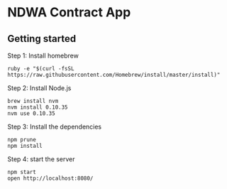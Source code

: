 # NDWA Contract App

## Getting started


Step 1: Install homebrew

```
ruby -e "$(curl -fsSL https://raw.githubusercontent.com/Homebrew/install/master/install)"
```

Step 2: Install Node.js

```
brew install nvm
nvm install 0.10.35
nvm use 0.10.35
```

Step 3: Install the dependencies

```
npm prune
npm install
```

Step 4: start the server

```
npm start
open http://localhost:8080/
```



